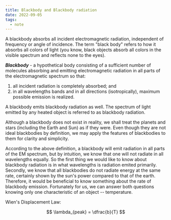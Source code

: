 ```yaml
---
title: Blackbody and Blackbody radiation
date: 2022-09-05
tags:
  - note
---
```


A blackbody absorbs all incident electromagnetic radiation, independent of frequency or angle of incidence. The term "black body" refers to how it absorbs all colors of light (you know, black objects absorb all colors in the visible spectrum and reflects none to the eyes).

_**Blackbody**_ - a hypothetical body consisting of a sufficient number of molecules absorbing and emitting electromagnetic radiation in all parts of the electromagnetic spectrum so that:

1.  all incident radiation is completely absorbed; and
2.  in all wavelengths bands and in all directions (isotropically), maximum possible emission is realized.

A blackbody emits blackbody radiation as well. The spectrum of light emitted by any heated object is referred to as blackbody radiation.

Although a blackbody does not exist in reality, we shall treat the planets and stars (including the Earth and Sun) as if they were. Even though they are not ideal blackbodies by definition, we may apply the features of blackbodies to them for clarity and simplicity.

According to the above definition, a blackbody will emit radiation in all parts of the EM spectrum, but by intuition, we know that one will not radiate in all wavelengths equally. So the first thing we would like to know about blackbody radiation is in what wavelengths is radiation emited primarily. Secondly, we know that all blackbodies do not radiate energy at the same rate, certainly shown by the sun's power compared to that of the earth. Therefore, it would be beneficial to know something about the rate of blackbody emission. Fortunately for us, we can answer both questions knowing only one characteristic of an object -- temperature.

Wien's Displacement Law:

$$
\lambda_{peak} = \dfrac{b}{T}
$$
